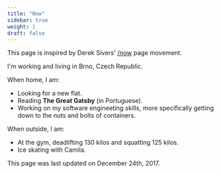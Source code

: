 ```yaml
---
title: "Now"
sidebar: true
weight: 1
draft: false
---
```


This page is inspired by Derek Sivers' [/now](http://sivers.org/nowff) page movement.

I'm working and living in Brno, Czech Republic.

When home, I am:

* Looking for a new flat.
* Reading **The Great Gatsby** (in Portuguese).
* Working on my software engineeting skills, more specifically getting down to the nuts and bolts of containers.

When outside, I am:

* At the gym, deadlifting 130 kilos and squatting 125 kilos.
* Ice skating with Camila.

This page was last updated on December 24th, 2017.
